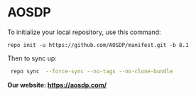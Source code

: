 AOSDP
========

To initialize your local repository, use this command:

	repo init -u https://github.com/AOSDP/manifest.git -b 8.1
  
 Then to sync up:

```bash
 repo sync  --force-sync --no-tags --no-clone-bundle
```

__Our website: https://aosdp.com/__
